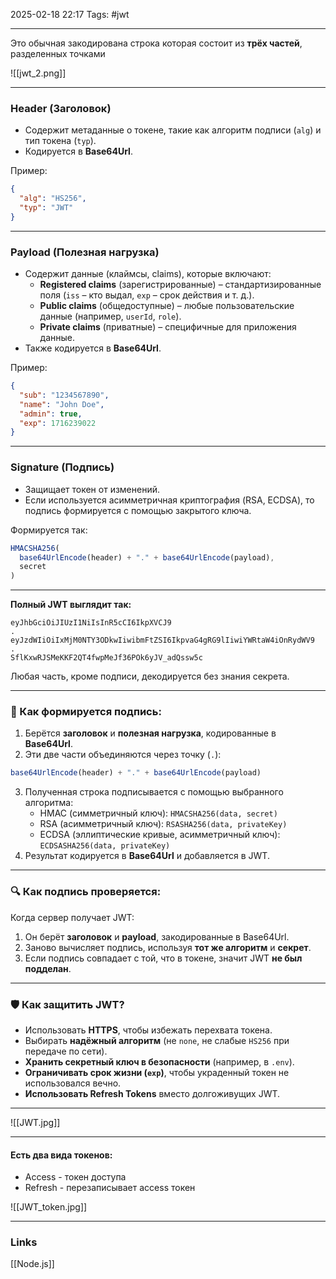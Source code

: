 2025-02-18 22:17
Tags: #jwt

---

Это обычная закодирована строка которая состоит из **трёх частей**, разделенных точками

![[jwt_2.png]]

---
### Header (Заголовок)

- Содержит метаданные о токене, такие как алгоритм подписи (`alg`) и тип токена (`typ`).
- Кодируется в **Base64Url**.

Пример:
```JSON
{
  "alg": "HS256",
  "typ": "JWT"
}
```

---
### Payload (Полезная нагрузка)

- Содержит данные (клаймсы, claims), которые включают:
	- **Registered claims** (зарегистрированные) – стандартизированные поля (`iss` – кто выдал, `exp` – срок действия и т. д.).
	- **Public claims** (общедоступные) – любые пользовательские данные (например, `userId`, `role`).
	- **Private claims** (приватные) – специфичные для приложения данные.
- Также кодируется в **Base64Url**.

Пример:
```JSON
{
  "sub": "1234567890",
  "name": "John Doe",
  "admin": true,
  "exp": 1716239022
}
```

---

### Signature (Подпись)

- Защищает токен от изменений.
- Если используется асимметричная криптография (RSA, ECDSA), то подпись формируется с помощью закрытого ключа.

Формируется так:
```js
HMACSHA256(
  base64UrlEncode(header) + "." + base64UrlEncode(payload),
  secret
)
```

---

**Полный JWT выглядит так:**

```
eyJhbGciOiJIUzI1NiIsInR5cCI6IkpXVCJ9
.
eyJzdWIiOiIxMjM0NTY3ODkwIiwibmFtZSI6IkpvaG4gRG9lIiwiYWRtaW4iOnRydWV9
.
SflKxwRJSMeKKF2QT4fwpMeJf36POk6yJV_adQssw5c
```

Любая часть, кроме подписи, декодируется без знания секрета.

---

### 🔐 Как формируется подпись:

1. Берётся **заголовок** и **полезная нагрузка**, кодированные в **Base64Url**.
2. Эти две части объединяются через точку (`.`):
```js
base64UrlEncode(header) + "." + base64UrlEncode(payload)
```
3. Полученная строка подписывается с помощью выбранного алгоритма:
	- HMAC (симметричный ключ): `HMACSHA256(data, secret)`
	- RSA (асимметричный ключ):  `RSASHA256(data, privateKey)`
	- ECDSA (эллиптические кривые, асимметричный ключ): `ECDSASHA256(data, privateKey)`
4. Результат кодируется в **Base64Url** и добавляется в JWT.

---

### 🔍 Как подпись проверяется:

Когда сервер получает JWT:
1. Он берёт **заголовок** и **payload**, закодированные в Base64Url.
2. Заново вычисляет подпись, используя **тот же алгоритм** и **секрет**.
3. Если подпись совпадает с той, что в токене, значит JWT **не был подделан**.

---

### 🛡 Как защитить JWT?

- Использовать **HTTPS**, чтобы избежать перехвата токена.
- Выбирать **надёжный алгоритм** (не `none`, не слабые `HS256` при передаче по сети).
- **Хранить секретный ключ в безопасности** (например, в `.env`).
- **Ограничивать срок жизни (`exp`)**, чтобы украденный токен не использовался вечно.
- **Использовать Refresh Tokens** вместо долгоживущих JWT.

---


![[JWT.jpg]]

---
#### Есть два вида токенов:
- Access - токен доступа
- Refresh - перезаписывает access токен

![[JWT_token.jpg]]

---
### Links
[[Node.js]]
